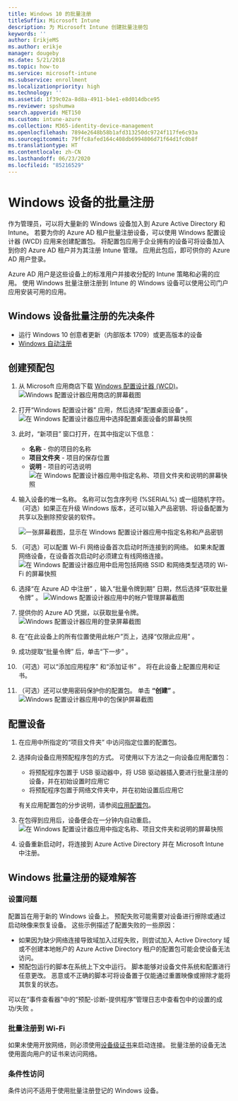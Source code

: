 ```yaml
---
title: Windows 10 的批量注册
titleSuffix: Microsoft Intune
description: 为 Microsoft Intune 创建批量注册包
keywords: ''
author: ErikjeMS
ms.author: erikje
manager: dougeby
ms.date: 5/21/2018
ms.topic: how-to
ms.service: microsoft-intune
ms.subservice: enrollment
ms.localizationpriority: high
ms.technology: ''
ms.assetid: 1f39c02a-8d8a-4911-b4e1-e8d014dbce95
ms.reviewer: spshumwa
search.appverid: MET150
ms.custom: intune-azure
ms.collection: M365-identity-device-management
ms.openlocfilehash: 7894e2648b58b1afd313250dc9724f117fe6c93a
ms.sourcegitcommit: 79ffc8afed164c408db6994806d71f64d1fc0b8f
ms.translationtype: HT
ms.contentlocale: zh-CN
ms.lasthandoff: 06/23/2020
ms.locfileid: "85216529"
---
```

# <a name="bulk-enrollment-for-windows-devices"></a>Windows 设备的批量注册

作为管理员，可以将大量新的 Windows 设备加入到 Azure Active Directory 和 Intune。 若要为你的 Azure AD 租户批量注册设备，可以使用 Windows 配置设计器 (WCD) 应用来创建配置包。 将配置包应用于企业拥有的设备可将设备加入到你的 Azure AD 租户并为其注册 Intune 管理。 应用此包后，即可供你的 Azure AD 用户登录。

Azure AD 用户是这些设备上的标准用户并接收分配的 Intune 策略和必需的应用。 使用 Windows 批量注册注册到 Intune 的 Windows 设备可以使用公司门户应用安装可用的应用。 

## <a name="prerequisites-for-windows-devices-bulk-enrollment"></a>Windows 设备批量注册的先决条件

- 运行 Windows 10 创意者更新（内部版本 1709）或更高版本的设备
- [Windows 自动注册](windows-enroll.md#enable-windows-10-automatic-enrollment)

## <a name="create-a-provisioning-package"></a>创建预配包

1. 从 Microsoft 应用商店下载 [Windows 配置设计器 (WCD)](https://www.microsoft.com/p/windows-configuration-designer/9nblggh4tx22)。
   ![Windows 配置设计器应用商店的屏幕截图](./media/windows-bulk-enroll/bulk-enroll-store.png)

2. 打开“Windows 配置设计器”  应用，然后选择“配置桌面设备”  。
   ![在 Windows 配置设计器应用中选择配置桌面设备的屏幕快照](./media/windows-bulk-enroll/bulk-enroll-select.png)

3. 此时，“新项目”  窗口打开，在其中指定以下信息：
   - **名称** - 你的项目的名称
   - **项目文件夹** - 项目的保存位置
   - **说明** - 项目的可选说明![在 Windows 配置设计器应用中指定名称、项目文件夹和说明的屏幕快照](./media/windows-bulk-enroll/bulk-enroll-name.png)

4. 输入设备的唯一名称。 名称可以包含序列号 (%SERIAL%) 或一组随机字符。 （可选）如果正在升级 Windows 版本，还可以输入产品密钥、将设备配置为共享以及删除预安装的软件。
   
   ![一张屏幕截图，显示在 Windows 配置设计器应用中指定名称和产品密钥](./media/windows-bulk-enroll/bulk-enroll-device.png)

5. （可选）可以配置 Wi-Fi 网络设备首次启动时所连接到的网络。  如果未配置网络设备，在设备首次启动时必须建立有线网络连接。
   ![在 Windows 配置设计器应用中启用包括网络 SSID 和网络类型选项的 Wi-Fi 的屏幕快照](./media/windows-bulk-enroll/bulk-enroll-network.png)

6. 选择“在 Azure AD 中注册”  ，输入“批量令牌到期”  日期，然后选择“获取批量令牌”  。
   ![Windows 配置设计器应用中的帐户管理屏幕截图](./media/windows-bulk-enroll/bulk-enroll-account.png)

7. 提供你的 Azure AD 凭据，以获取批量令牌。
   ![Windows 配置设计器应用的登录屏幕截图](./media/windows-bulk-enroll/bulk-enroll-cred.png)

8. 在“在此设备上的所有位置使用此帐户”页上，选择“仅限此应用”   。

9. 成功提取“批量令牌”  后，单击“下一步”  。

10. （可选）可以“添加应用程序”  和“添加证书”  。 将在此设备上配置应用和证书。

11. （可选）还可以使用密码保护你的配置包。  单击 **“创建”** 。
    ![Windows 配置设计器应用中的包保护屏幕截图](./media/windows-bulk-enroll/bulk-enroll-create.png)

## <a name="provision-devices"></a>配置设备

1. 在应用中所指定的“项目文件夹”  中访问指定位置的配置包。

2. 选择向设备应用预配程序包的方式。  可使用以下方法之一向设备应用配置包：
   - 将预配程序包置于 USB 驱动器中，将 USB 驱动器插入要进行批量注册的设备，并在初始设置时应用它
   - 将预配程序包置于网络文件夹中，并在初始设置后应用它

   有关应用配置包的分步说明，请参阅[应用配置包](https://technet.microsoft.com/itpro/windows/configure/provisioning-apply-package)。

3. 在包得到应用后，设备便会在一分钟内自动重启。
   ![在 Windows 配置设计器应用中指定名称、项目文件夹和说明的屏幕快照](./media/windows-bulk-enroll/bulk-enroll-add.png)

4. 设备重新启动时，将连接到 Azure Active Directory 并在 Microsoft Intune 中注册。

## <a name="troubleshooting-windows-bulk-enrollment"></a>Windows 批量注册的疑难解答

### <a name="provisioning-issues"></a>设置问题
配置旨在用于新的 Windows 设备上。 预配失败可能需要对设备进行擦除或通过启动映像来恢复设备。 这些示例描述了配置失败的一些原因：

- 如果因为缺少网络连接导致域加入过程失败，则尝试加入 Active Directory 域或不创建本地帐户的 Azure Active Directory 租户的配置包可能会使设备无法访问。
- 预配包运行的脚本在系统上下文中运行。 脚本能够对设备文件系统和配置进行任意更改。 恶意或不正确的脚本可将设备置于仅能通过重置映像或擦除才能将其恢复的状态。

可以在“事件查看器”中的“预配-诊断-提供程序”管理日志中查看包中的设置的成功/失败  。

### <a name="bulk-enrollment-with-wi-fi"></a>批量注册到 Wi-Fi 

如果未使用开放网络，则必须使用[设备级证书](../protect/certificates-configure.md)来启动连接。 批量注册的设备无法使用面向用户的证书来访问网络。 

### <a name="conditional-access"></a>条件性访问
条件访问不适用于使用批量注册登记的 Windows 设备。
